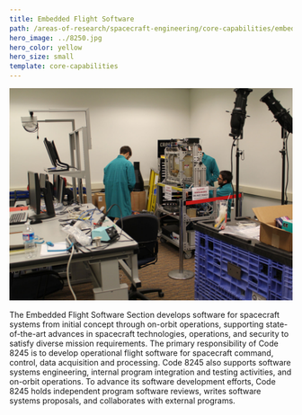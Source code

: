 ```yaml
---
title: Embedded Flight Software
path: /areas-of-research/spacecraft-engineering/core-capabilities/embedded-flight-software
hero_image: ../8250.jpg
hero_color: yellow
hero_size: small
template: core-capabilities
---
```

![Embedded Flight Software Team](8245.jpg)

The Embedded Flight Software Section develops software for spacecraft systems from initial concept through on-orbit operations, supporting state-of-the-art advances in spacecraft technologies, operations, and security to satisfy diverse mission requirements. The primary responsibility of Code 8245 is to develop operational flight software for spacecraft command, control, data acquisition and processing. Code 8245 also supports software systems engineering, internal program integration and testing activities, and on-orbit operations. To advance its software development efforts, Code 8245 holds independent program software reviews, writes software systems proposals, and collaborates with external programs.